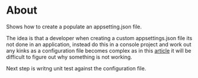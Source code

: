 # About

Shows how to create a populate an appsetting.json file.

The idea is that a developer when creating a custom appsettings.json file its not done in an application, instead do this in a console project and work out any kinks as a configuration file becomes complex as in this [article](https://dev.to/karenpayneoregon/storing-and-reading-values-from-appsettingsjson-io) it will be difficult to figure out why something is not working.

Next step is writng unit test against the configuration file.

